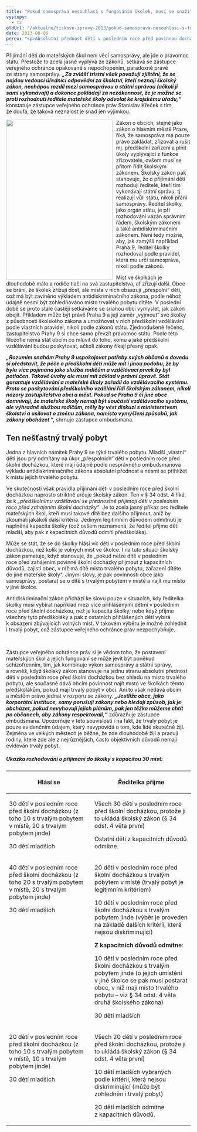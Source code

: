 ```yaml
---
title: "Pokud samospráva nesouhlasí s fungováním školek, musí se snažit změnit zákon, ne ho porušovat"
vystupy:
  - tz
oldUrl: "/aktualne/tiskove-zpravy-2013/pokud-samosprava-nesouhlasi-s-fungovanim-skolek-musi-se-snazit-zmenit-zakon-ne-ho-poruso"
date: 2013-08-06
perex: "<p>Absolutní přednost dětí v posledním roce před povinnou docházkou je pro přijímání do mateřské školy stanovena školským zákonem, nikoli pouhým doporučením veřejného ochránce práv. Jestliže se proto samospráva, i ze sebelepších důvodů, vědomě rozhodne jednat v rozporu se zákonem nebo záměrně a veřejně hledá cestu, jak zákon obejít, dává občanům signál, že účel světí prostředek a zákony není třeba respektovat, když se nám to nehodí.</p>"
---
```


<!-- imported from the old website -->

<p>Přijímání dětí do mateřských škol není věcí samosprávy, ale jde o pravomoc státu. Přestože to zcela jasně vyplývá ze zákonů, setkává se zástupce veřejného ochránce opakovaně s nepochopením, paradoxně právě ze strany samosprávy. <em><strong>„Za zvlášť tristní však považuji zjištění, že se najdou vedoucí úředníci odpovědní za školství, kteří neznají školský zákon, nechápou rozdíl mezi samosprávou a státní správou (ačkoli ji sami vykonávají) a dokonce pokládají za nezákonnost, že je možné se proti rozhodnutí ředitele mateřské školy odvolat ke krajskému úřadu,“</strong></em> konstatuje zástupce veřejného ochránce práv Stanislav Křeček s tím, že doufá, že taková neznalost je snad jen výjimkou.</p><p><img src="/uploads-import/uploads/RTEmagicC_skolka.jpg.jpg" style="PADDING-RIGHT: 10px; FLOAT: left" height="437" width="290" alt="" />Zákon o obcích, stejně jako zákon o hlavním městě Praze, říká, že samospráva má pouze právo zakládat, zřizovat a rušit mj. předškolní zařízení a plnit úkoly vyplývající z funkce zřizovatele, ovšem musí se přitom řídit školským zákonem. Školský zákon pak stanovuje, že o přijímání děti rozhodují ředitelé, kteří tím vykonávají státní správu, tj. realizují vůli státu, nikoli přání samosprávy. Ředitel školky, jako orgán státu, je při rozhodování vázán správním řádem, školským zákonem a také antidiskriminačním zákonem. Není tedy možné, aby, jak zamýšlí například Praha 9, ředitel školky rozhodoval podle pravidel, která mu určí samospráva, nikoli podle zákonů.</p><p>Míst ve školkách je dlouhodobě málo a rodiče tlačí na svá zastupitelstva, ať zřizují další. Obce se brání, že školek zřizují dost, ale místa v nich obsazují „přespolní“ děti, což má být zaviněno výkladem antidiskriminačního zákona, podle něhož údajně nesmí být zohledňováno místo trvalého pobytu dítěte. V poslední době se proto stále častěji setkáváme se snahou obcí vymyslet, jak zákon obejít. Příkladem může být právě Praha 9 a její záměr „vyjmout“ své školky z působnosti školského zákona a umožňovat v nich předškolní vzdělávání podle vlastních pravidel, nikoli podle zákonů státu. Zjednodušeně řečeno, zastupitelstvo Prahy 9 si chce samo převzít pravomoc státu. Podle této filozofie nemá stát obcím co mluvit do toho, komu a jaké předškolní vzdělávání budou poskytovat, ačkoli zákony říkají přesný opak.</p><p><strong><em>„Rozumím snahám Prahy 9 uspokojovat potřeby svých občanů a dovedu si představit, že péče o předškolní děti může mít i jinou podobu, že by byla více pojímána jako služba rodičům a vzdělávací prvek by byl potlačen. Takové úvahy ale musí mít základ v právní úpravě. Stát garantuje vzdělávání a mateřské školy zařadil do vzdělávacího systému. Proto se poskytování předškolního vzdělání řídí školským zákonem, nikoli názory zastupitelstva obcí a měst. Pokud se Praha 9 či jiné obce domnívají, že mateřské školy nemají být součástí vzdělávacího systému, ale výhradně službou rodičům, měly by vést diskuzi s ministerstvem školství a usilovat o změnu zákona, namísto vymýšlení způsobů, jak zákony obcházet</em> “,</strong> shrnuje zástupce ombudsmana. </p><h2>Ten nešťastný trvalý pobyt</h2><p>Jedna z hlavních námitek Prahy 9 se týká trvalého pobytu. Mladší „vlastní“ děti jsou prý odmítány na úkor „přespolních“ dětí v posledním roce před školní docházkou, které mají údajně podle nesprávného ombudsmanova výkladu antidiskriminačního zákona absolutní přednost a nesmí se přihlížet k místu jejich trvalého pobytu.</p><p>Ve skutečnosti však pravidla přijímání děti v posledním roce před školní docházkou naprosto striktně určuje školský zákon. Ten v § 34 odst. 4 říká, že k <em>„předškolnímu vzdělávání se přednostně přijímají děti v posledním roce před zahájením školní docházky“</em>. Je to zcela jasný příkaz pro ředitele mateřských škol, kteří musí takové dítě bez dalšího přijmout, aniž by zkoumali jakákoli další kritéria. Jediným legitimním důvodem odmítnutí je naplněná kapacita školky (což ovšem neznamená, že ředitel přijme děti mladší, aby pak z kapacitních důvodů odmítl předškoláka).</p><p>Může se stát, že se do školky hlásí víc dětí v posledním roce před školní docházkou, než kolik je volných míst ve školce. I na tuto situaci školský zákon pamatuje, když stanovuje, že „pokud nelze dítě v posledním roce před zahájením povinné školní docházky přijmout z kapacitních důvodů, zajistí obec, v níž má dítě místo trvalého pobytu, zařazení dítěte do jiné mateřské školy“. Jinými slovy, je pak povinností obce jako samosprávy, postarat se o dítě s trvalým pobytem v místě a najít mu místo v jiné školce.</p><p>Antidiskriminační zákon přichází ke slovu pouze v situacích, kdy ředitelka školky musí vybírat například mezi více přihlášenými dětmi v posledním roce před školní docházkou, než je kapacita školky, nebo když přijme všechny tyto předškoláky a pak z ostatních přihlášených dětí vybírá k obsazení zbývajících volných míst. V takovém výběru je možné zohlednit i trvalý pobyt, což zástupce veřejného ochránce práv nezpochybňuje.</p><p> </p><p>Zástupce veřejného ochránce práv si je vědom toho, že postavení mateřských škol a jejich fungování se může jevit být poněkud schizofrenním, tím, jak kombinuje výkon samosprávy a státní správy, a rovněž, když školský zákon stanovuje na jednu stranu absolutní přednost dětí v posledním roce před školní docházkou bez ohledu na místo trvalého pobytu, ale současně dává obcím povinnost najít místo ve školkách těmto předškolákům, pokud mají trvalý pobyt v obci. Ani to však nedává obcím a městům právo jednat v rozporu se zákony.<strong> <em>„Jestliže obce, jako korporátní instituce, samy porušují zákony nebo hledají způsob, jak je obcházet, pokud nevyhovují jejich plánům, pak jen těžko můžeme chtít po občanech, aby zákony respektovali,“</em></strong> zdůrazňuje zástupce ombudsmana. Upozorňuje v této souvislosti i na fakt, že trvalý pobyt je pouze evidenčním údajem, který nevypovídá o tom, kde lidé skutečně žijí. Zejména ve velkých městech je běžné, že zde dlouhodobě žijí a pracují rodiny, které zde ale z nejrůznějších, často objektivních důvodů nemají evidován trvalý pobyt.</p><h5>Ukázka rozhodování o přijímání do školky s kapacitou 30 míst:</h5><table summary="" cellpadding="0" cellspacing="0" class="obecna MsoNormalTable align-justify"><thead><tr><th scope="col" colspan="1" rowspan="1" valign="top" width="281"><p>Hlásí se</p></th><th scope="col" colspan="1" rowspan="1" valign="top" width="331"><p>Ředitelka přijme</p></th></tr></thead><tbody><tr class="align-justify"><td valign="top" width="281"><p>30 dětí v posledním roce před školní docházkou (z toho 10 s trvalým pobytem v místě, 20 s trvalým pobytem jinde)</p><p>30 dětí mladších</p></td><td valign="top" width="331"><p>Všech 30 dětí v posledním roce před školní docházkou, protože jí to ukládá školský zákon (§ 34 odst. 4 věta první)</p><p>Ostatní děti z kapacitních důvodů odmítne.</p></td></tr><tr><td valign="top" width="281"><p>40 dětí v posledním roce před školní docházkou (z toho 20 s trvalým pobytem v místě, 20 s trvalým pobytem jinde)</p><p>30 dětí mladších</p></td><td valign="top" width="331"><p>20 dětí v posledním roce před školní docházkou s trvalým pobytem v místě (trvalý pobyt je legitimním kritériem)</p><p>10 dětí v posledním roce před školní docházkou s trvalým pobytem jinde (výběr je proveden na základě dalších kritérií, která nejsou diskriminující)</p><p><strong>Z kapacitních důvodů odmítne</strong>:</p><p>10 dětí v posledním roce před školní docházkou s trvalým pobytem jinde (o jejich umístění v jiné školce se pak musí postarat obec, v níž mají místo trvalého pobytu – viz § 34 odst. 4 věta druhá školského zákona)</p><p>30 dětí mladších</p></td></tr><tr><td valign="top" width="281"><p>20 dětí v posledním roce před školní docházkou (z toho 10 s trvalým pobytem v místě, 10 s trvalým pobytem jinde)</p><p>30 dětí mladších</p></td><td valign="top" width="331"><p>Všech 20 dětí v posledním roce před školní docházkou, protože jí to ukládá školský zákon (§ 34 odst. 4 věta první)</p><p>10 dětí mladších vybraných podle kritérií, která nejsou diskriminující (může být zohledněn i trvalý pobyt)</p><p>20 dětí mladších odmítne z kapacitních důvodů.</p></td></tr></tbody></table><p> </p><p> </p>
